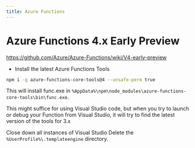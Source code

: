 ```yaml
---
title: Azure Functions
---
```


# Azure Functions 4.x Early Preview

https://github.com/Azure/Azure-Functions/wiki/V4-early-preview

* Install the latest Azure Functions Tools

```bash
npm i -g azure-functions-core-tools@4 --unsafe-perm true
```

This will install func.exe in `%AppData%\npm\node_modules\azure-functions-core-tools\bin\func.exe`.

This might suffice for using Visual Studio code, but when you try to launch or debug your Function from Visual Studio, it will try to find the latest version of the tools for 3.x

Close down all instances of Visual Studio
Delete the `%UserProfile%\.templateengine` directory.